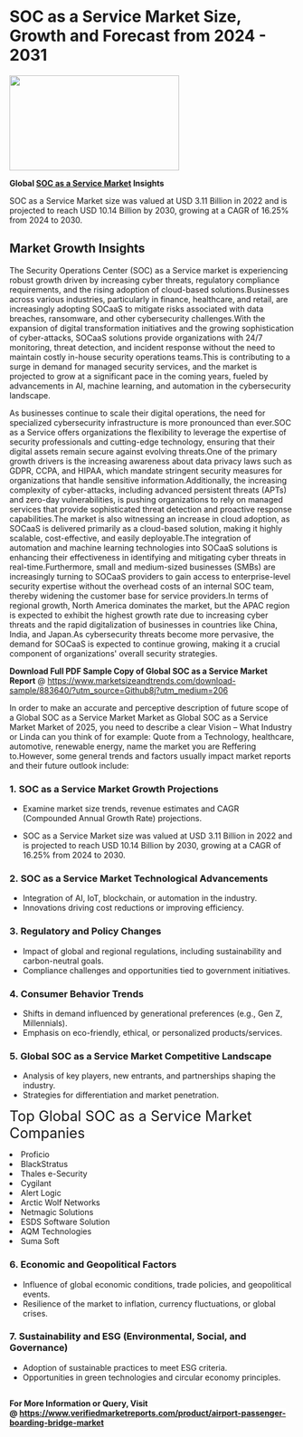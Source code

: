 <H1>SOC as a Service Market Size, Growth and Forecast from 2024 - 2031</H1><img class="aligncenter size-medium wp-image-584254" src="https://thirdeyenews.in/wp-content/uploads/2024/09/Global-Market-Research-300x168.jpeg" alt="" width="300" height="168" /><p><strong>Global&nbsp;<a href="https://www.marketsizeandtrends.com/download-sample/883640/?utm_source=Github8j?utm_medium=206">SOC as a Service Market</a> Insights</strong></p><p>SOC as a Service Market size was valued at USD 3.11 Billion in 2022 and is projected to reach USD 10.14 Billion by 2030, growing at a CAGR of 16.25% from 2024 to 2030.</p><p><h2>Market Growth Insights</h2> <p>The Security Operations Center (SOC) as a Service market is experiencing robust growth driven by increasing cyber threats, regulatory compliance requirements, and the rising adoption of cloud-based solutions.Businesses across various industries, particularly in finance, healthcare, and retail, are increasingly adopting SOCaaS to mitigate risks associated with data breaches, ransomware, and other cybersecurity challenges.With the expansion of digital transformation initiatives and the growing sophistication of cyber-attacks, SOCaaS solutions provide organizations with 24/7 monitoring, threat detection, and incident response without the need to maintain costly in-house security operations teams.This is contributing to a surge in demand for managed security services, and the market is projected to grow at a significant pace in the coming years, fueled by advancements in AI, machine learning, and automation in the cybersecurity landscape.</p> <p>As businesses continue to scale their digital operations, the need for specialized cybersecurity infrastructure is more pronounced than ever.SOC as a Service offers organizations the flexibility to leverage the expertise of security professionals and cutting-edge technology, ensuring that their digital assets remain secure against evolving threats.One of the primary growth drivers is the increasing awareness about data privacy laws such as GDPR, CCPA, and HIPAA, which mandate stringent security measures for organizations that handle sensitive information.Additionally, the increasing complexity of cyber-attacks, including advanced persistent threats (APTs) and zero-day vulnerabilities, is pushing organizations to rely on managed services that provide sophisticated threat detection and proactive response capabilities.The market is also witnessing an increase in cloud adoption, as SOCaaS is delivered primarily as a cloud-based solution, making it highly scalable, cost-effective, and easily deployable.The integration of automation and machine learning technologies into SOCaaS solutions is enhancing their effectiveness in identifying and mitigating cyber threats in real-time.Furthermore, small and medium-sized businesses (SMBs) are increasingly turning to SOCaaS providers to gain access to enterprise-level security expertise without the overhead costs of an internal SOC team, thereby widening the customer base for service providers.In terms of regional growth, North America dominates the market, but the APAC region is expected to exhibit the highest growth rate due to increasing cyber threats and the rapid digitalization of businesses in countries like China, India, and Japan.As cybersecurity threats become more pervasive, the demand for SOCaaS is expected to continue growing, making it a crucial component of organizations' overall security strategies.</p> <p><span class=""><strong>Download Full PDF Sample Copy of Global SOC as a Service Market Report</strong> @ <a href="https://www.marketsizeandtrends.com/download-sample/883640/?utm_source=Github8j?utm_medium=206" target="_blank">https://www.marketsizeandtrends.com/download-sample/883640/?utm_source=Github8j?utm_medium=206</a></span></p><p>In order to make an accurate and perceptive description of future scope of a Global&nbsp;SOC as a Service Market Market as Global&nbsp;SOC as a Service Market Market of 2025, you need to describe a clear Vision &ndash; What Industry or Linda can you think of for example: Quote from a Technology, healthcare, automotive, renewable energy, name the market you are Reffering to.However, some general trends and factors usually impact market reports and their future outlook include:</p><h3>1.&nbsp;<strong>SOC as a Service Market Growth Projections</strong></h3><ul><li>Examine market size trends, revenue estimates and CAGR (Compounded Annual Growth Rate) projections.</li><li><p>SOC as a Service Market size was valued at USD 3.11 Billion in 2022 and is projected to reach USD 10.14 Billion by 2030, growing at a CAGR of 16.25% from 2024 to 2030.</p></li></ul><h3>2.&nbsp;<strong>SOC as a Service Market Technological Advancements</strong></h3><ul><li>Integration of AI, IoT, blockchain, or automation in the industry.</li><li>Innovations driving cost reductions or improving efficiency.</li></ul><h3>3.&nbsp;<strong>Regulatory and Policy Changes</strong></h3><ul><li>Impact of global and regional regulations, including sustainability and carbon-neutral goals.</li><li>Compliance challenges and opportunities tied to government initiatives.</li></ul><h3>4.&nbsp;<strong>Consumer Behavior Trends</strong></h3><ul><li>Shifts in demand influenced by generational preferences (e.g., Gen Z, Millennials).</li><li>Emphasis on eco-friendly, ethical, or personalized products/services.</li></ul><h3>5.&nbsp;<strong>Global SOC as a Service Market Competitive Landscape</strong></h3><ul><li>Analysis of key players, new entrants, and partnerships shaping the industry.</li><li>Strategies for differentiation and market penetration.</li></ul><p data-pm-slice="1 1 []"><span style="color: inherit; font-family: inherit; font-size: 25px;">Top Global SOC as a Service Market Companies</span></p><div class="" data-test-id=""><p><li>Proficio</li><li> BlackStratus</li><li> Thales e-Security</li><li> Cygilant</li><li> Alert Logic</li><li> Arctic Wolf Networks</li><li> Netmagic Solutions</li><li> ESDS Software Solution</li><li> AQM Technologies</li><li> Suma Soft</li></p></div><h3>6.&nbsp;<strong>Economic and Geopolitical Factors</strong></h3><ul><li>Influence of global economic conditions, trade policies, and geopolitical events.</li><li>Resilience of the market to inflation, currency fluctuations, or global crises.</li></ul><h3>7.&nbsp;<strong>Sustainability and ESG (Environmental, Social, and Governance)</strong></h3><ul><li>Adoption of sustainable practices to meet ESG criteria.</li><li>Opportunities in green technologies and circular economy principles.</li></ul><h2><strong style="font-size: 14px;">For More Information or Query, Visit @&nbsp;</strong><a style="background-color: #ffffff; font-size: 14px;" href="https://www.marketsizeandtrends.com/report/soc-as-a-service-market/" target="_blank">https://www.verifiedmarketreports.com/product/airport-passenger-boarding-bridge-market</a></h2>
